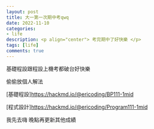 ```yaml
---
layout: post
title: 大一第一次期中考qwq
date: 2022-11-10
categories:
- life
description: <p align="center"> 考完期中了好快樂 </p>
tags: [life]
comments: true
---
```


基礎程設跟程設上機考都破台好快樂

偷偷放個人解法

[基礎程設]https://hackmd.io/@ericoding/BP111-1mid

[程式設計]https://hackmd.io/@ericoding/Program111-1mid

我先去嗨 晚點再更新其他成績